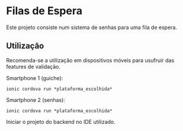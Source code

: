 # Filas de Espera

Este projeto consiste num sistema de senhas para uma fila de espera.



## Utilização

Recomenda-se a utilização em dispositivos móveis para usufruir das features de validação.

Smartphone 1 (guiche):

```
ionic cordova run *plataforma_escolhida*
```

Smartphone 2 (senhas):

```
ionic cordova run *plataforma_escolhida*
```

Iniciar o projeto do backend no IDE utilizado.
